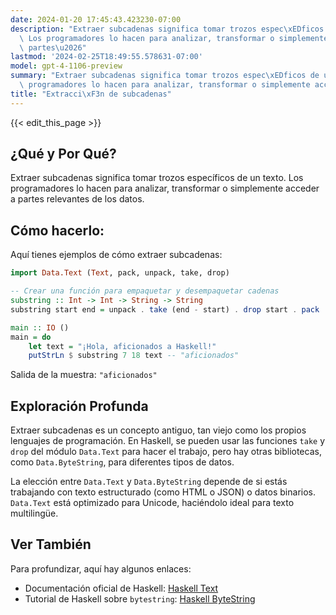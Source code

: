 ```yaml
---
date: 2024-01-20 17:45:43.423230-07:00
description: "Extraer subcadenas significa tomar trozos espec\xEDficos de un texto.\
  \ Los programadores lo hacen para analizar, transformar o simplemente acceder a\
  \ partes\u2026"
lastmod: '2024-02-25T18:49:55.578631-07:00'
model: gpt-4-1106-preview
summary: "Extraer subcadenas significa tomar trozos espec\xEDficos de un texto. Los\
  \ programadores lo hacen para analizar, transformar o simplemente acceder a partes\u2026"
title: "Extracci\xF3n de subcadenas"
---
```


{{< edit_this_page >}}

## ¿Qué y Por Qué?
Extraer subcadenas significa tomar trozos específicos de un texto. Los programadores lo hacen para analizar, transformar o simplemente acceder a partes relevantes de los datos.

## Cómo hacerlo:
Aquí tienes ejemplos de cómo extraer subcadenas:

```Haskell
import Data.Text (Text, pack, unpack, take, drop)

-- Crear una función para empaquetar y desempaquetar cadenas
substring :: Int -> Int -> String -> String
substring start end = unpack . take (end - start) . drop start . pack

main :: IO ()
main = do
    let text = "¡Hola, aficionados a Haskell!"
    putStrLn $ substring 7 18 text -- "aficionados"
```

Salida de la muestra: `"aficionados"`

## Exploración Profunda
Extraer subcadenas es un concepto antiguo, tan viejo como los propios lenguajes de programación. En Haskell, se pueden usar las funciones `take` y `drop` del módulo `Data.Text` para hacer el trabajo, pero hay otras bibliotecas, como `Data.ByteString`, para diferentes tipos de datos.

La elección entre `Data.Text` y `Data.ByteString` depende de si estás trabajando con texto estructurado (como HTML o JSON) o datos binarios. `Data.Text` está optimizado para Unicode, haciéndolo ideal para texto multilingüe.

## Ver También
Para profundizar, aquí hay algunos enlaces:

- Documentación oficial de Haskell: [Haskell Text](https://www.stackage.org/haddock/lts-18.18/text-1.2.4.1/Data-Text.html)
- Tutorial de Haskell sobre `bytestring`: [Haskell ByteString](https://hackage.haskell.org/package/bytestring-0.11.1.0/docs/Data-ByteString.html)
